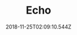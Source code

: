 ---
title: Echo
artist: David Maxim Micic
date: 2018-11-25T02:09:10.544Z
cover: /upload/tumblr_od8z191lhw1vfaqyoo1_1280.jpg
styles:
  - Progressive Metal
  - Rock
links:
  spotify: https://open.spotify.com/album/50DXaNu8sQqoe6xWoabOJF?si=BjOh74bHTcimsd93Rgsf_w
  youtube: https://music.youtube.com/watch?v=y904xPTvCXU
  applemusic: https://itunes.apple.com/us/album/eco/1030973508?uo=4
  soundcloud: ""
  bandcamp: https://davidmaximmicic.bandcamp.com/album/eco
  deezer: https://www.deezer.com/album/11025012
---